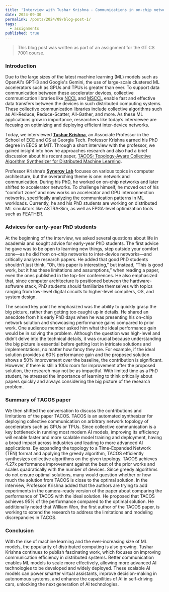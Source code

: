 ```yaml
---
title: 'Interview with Tushar Krishna - Communications in on-chip network, accelerators, and beyond'
date: 2024-09-30
permalink: /posts/2024/09/blog-post-1/
tags:
  - assignments
published: true
---
```


> This blog post was written as part of an assignment for the GT CS 7001 course.

### Introduction

Due to the large sizes of the latest machine learning (ML) models such as OpenAI's GPT-3 and Google's Gemini, the use of large-scale clustered ML accelerators such as GPUs and TPUs is greater than ever. To support data communication between these accelerator devices, collective communication libraries like [NCCL](https://developer.nvidia.com/nccl) and [MSCCL](https://github.com/microsoft/msccl) enable fast and effective data transfers between the devices in such distributed computing systems. These collective communication libraries include collective algorithms such as All-Reduce, Reduce-Scatter, All-Gather, and more. As these ML applications grow in importance, researchers like today’s interviewee are focusing on optimizing and deploying efficient inter-device networks.

Today, we interviewed [**Tushar Krishna**](https://tusharkrishna.ece.gatech.edu/), an Associate Professor in the School of ECE and CS at Georgia Tech. Professor Krishna earned his PhD degree in EECS at MIT. Through a short interview with the professor, we gained insight into how he approaches research and also had a brief discussion about his recent paper, [TACOS: Topology-Aware Collective Algorithm Synthesizer for Distributed Machine Learning](https://arxiv.org/abs/2304.05301).

Professor Krishna’s [**Synergy Lab**](https://synergy.ece.gatech.edu/) focuses on various topics in computer architecture, but the overarching theme is one: network and communication. During his PhD, he worked on on-chip networks and later shifted to accelerator networks. To challenge himself, he moved out of his “comfort zone” and now works on accelerator and GPU interconnection networks, specifically analyzing the communication patterns in ML workloads. Currently, he and his PhD students are working on distributed ML simulators like ASTRA-Sim, as well as FPGA-level optimization tools such as FEATHER.

### Advices for early-year PhD students

At the beginning of the interview, we asked several questions about life in academia and sought advice for early-year PhD students. The first advice he gave was to be open to learning new things, step outside your comfort zone—as he did from on-chip networks to inter-device networks—and critically analyze research papers. He added that good PhD students shouldn’t just think, “Oh, this paper is interesting,” but instead, “This is good work, but it has these limitations and assumptions,” when reading a paper, even the ones published in the top-tier conferences. He also emphasized that, since computer architecture is positioned between the hardware-software stack, PhD students should familiarize themselves with topics ranging from low-level digital circuits to higher-level compilers, OS, and system design.

The second key point he emphasized was the ability to quickly grasp the big picture, rather than getting too caught up in details. He shared an anecdote from his early PhD days when he was presenting his on-chip network solution and showcasing performance gains compared to prior work. One audience member asked him what the ideal performance gain would be in solving the problem. Although the question was high-level and didn’t delve into the technical details, it was crucial because understanding the big picture is essential before getting lost in intricate solutions and implementations, no matter how fancy they are. For example, if the ideal solution provides a 60% performance gain and the proposed solution shows a 50% improvement over the baseline, the contribution is significant. However, if there is still a 100x room for improvement after the proposed solution, the research may not be as impactful. With limited time as a PhD student, he stressed the importance of learning to think critically about papers quickly and always considering the big picture of the research problem.

### Summary of TACOS paper

We then shifted the conversation to discuss the contributions and limitations of the paper TACOS. TACOS is an automated synthesizer for deploying collective communication on arbitrary network topology of accelerators such as GPUs or TPUs. Since collective communication is a key bottleneck in running most modern AI models, improving its efficiency will enable faster and more scalable model training and deployment, having a broad impact across industries and leading to more advanced AI applications. By expanding the topology to a Time-Expanded Network (TEN) format and applying the greedy algorithm, TACOS efficiently synthesizes collective algorithms on the given topology. TACOS achieves 4.27x performance improvement against the best of the prior works and scales quadratically with the number of devices. Since greedy algorithms do not ensure optimal solutions, many would question whether or how much the solution from TACOS is close to the optimal solution. In the interview, Professor Krishna added that the authors are trying to add experiments in the camera-ready version of the paper about comparing the performance of TACOS with the ideal solution. He proposed that TACOS achieves 95% of the performance compared to the optimal solution. He additionally noted that William Won, the first author of the TACOS paper, is working to extend the research to address the limitations and modeling discrepancies in TACOS.

### Conclusion

With the rise of machine learning and the ever-increasing size of ML models, the popularity of distributed computing is also growing. Tushar Krishna continues to publish fascinating work, which focuses on improving communication efficiency in distributed systems. Better communication enables ML models to scale more effectively, allowing more advanced AI technologies to be developed and widely deployed. These scalable AI models can power smarter virtual assistants, improve decision-making in autonomous systems, and enhance the capabilities of AI in self-driving cars, unlocking the next generation of AI technologies.